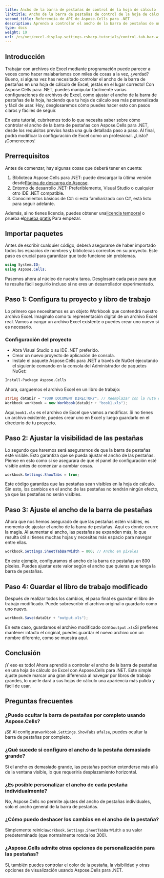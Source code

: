 ```yaml
---
title: Ancho de la barra de pestañas de control de la hoja de cálculo
linktitle: Ancho de la barra de pestañas de control de la hoja de cálculo
second_title: Referencia de API de Aspose.Cells para .NET
description: Aprenda a controlar el ancho de la barra de pestañas de una hoja de cálculo en Excel con Aspose.Cells para .NET con este tutorial paso a paso. Personalice sus archivos de Excel de manera eficiente.
type: docs
weight: 10
url: /es/net/excel-display-settings-csharp-tutorials/control-tab-bar-width-of-spreadsheet/
---
```

## Introducción

Trabajar con archivos de Excel mediante programación puede parecer a veces como hacer malabarismos con miles de cosas a la vez, ¿verdad? Bueno, si alguna vez has necesitado controlar el ancho de la barra de pestañas en una hoja de cálculo de Excel, ¡estás en el lugar correcto! Con Aspose.Cells para .NET, puedes manipular fácilmente varias configuraciones de archivos de Excel, como ajustar el ancho de la barra de pestañas de la hoja, haciendo que tu hoja de cálculo sea más personalizada y fácil de usar. Hoy, desglosaremos cómo puedes hacer esto con pasos claros y fáciles de seguir.

En este tutorial, cubriremos todo lo que necesita saber sobre cómo controlar el ancho de la barra de pestañas con Aspose.Cells para .NET, desde los requisitos previos hasta una guía detallada paso a paso. Al final, podrá modificar la configuración de Excel como un profesional. ¿Listo? ¡Comencemos!

## Prerrequisitos

Antes de comenzar, hay algunas cosas que deberá tener en cuenta:

1.  Biblioteca Aspose.Cells para .NET: puede descargar la última versión desde[Página de descarga de Aspose](https://releases.aspose.com/cells/net/).
2. Entorno de desarrollo .NET: Preferiblemente, Visual Studio o cualquier otro IDE .NET compatible.
3. Conocimientos básicos de C#: si está familiarizado con C#, está listo para seguir adelante.

 Además, si no tienes licencia, puedes obtener una[licencia temporal](https://purchase.aspose.com/temporary-license/) o prueba el[prueba gratis](https://releases.aspose.com/) Para empezar.

## Importar paquetes

Antes de escribir cualquier código, deberá asegurarse de haber importado todos los espacios de nombres y bibliotecas correctos en su proyecto. Este paso es crucial para garantizar que todo funcione sin problemas.

```csharp
using System.IO;
using Aspose.Cells;
```

Pasemos ahora al núcleo de nuestra tarea. Desglosaré cada paso para que te resulte fácil seguirlo incluso si no eres un desarrollador experimentado.

## Paso 1: Configura tu proyecto y libro de trabajo

Lo primero que necesitamos es un objeto Workbook que contendrá nuestro archivo Excel. Imagínalo como tu representación digital de un archivo Excel real. Vamos a cargar un archivo Excel existente o puedes crear uno nuevo si es necesario.

### Configuración del proyecto

- Abra Visual Studio o su IDE .NET preferido.
- Crear un nuevo proyecto de aplicación de consola.
- Instale el paquete Aspose.Cells para .NET a través de NuGet ejecutando el siguiente comando en la consola del Administrador de paquetes NuGet:

```bash
Install-Package Aspose.Cells
```

Ahora, carguemos el archivo Excel en un libro de trabajo:

```csharp
string dataDir = "YOUR DOCUMENT DIRECTORY"; // Reemplazar con la ruta de su archivo
Workbook workbook = new Workbook(dataDir + "book1.xls"); 
```

 Aquí,`book1.xls` es el archivo de Excel que vamos a modificar. Si no tienes un archivo existente, puedes crear uno en Excel y luego guardarlo en el directorio de tu proyecto.

## Paso 2: Ajustar la visibilidad de las pestañas

Lo segundo que haremos será asegurarnos de que la barra de pestañas esté visible. Esto garantiza que se pueda ajustar el ancho de las pestañas. Piense en esto como si se asegurara de que el panel de configuración esté visible antes de comenzar a cambiar cosas.

```csharp
workbook.Settings.ShowTabs = true;
```

Este código garantiza que las pestañas sean visibles en la hoja de cálculo. Sin esto, los cambios en el ancho de las pestañas no tendrán ningún efecto, ya que las pestañas no serán visibles.

## Paso 3: Ajuste el ancho de la barra de pestañas

Ahora que nos hemos asegurado de que las pestañas estén visibles, es momento de ajustar el ancho de la barra de pestañas. Aquí es donde ocurre la magia. Al aumentar el ancho, las pestañas se expanden más, lo que resulta útil si tienes muchas hojas y necesitas más espacio para navegar entre ellas.

```csharp
workbook.Settings.SheetTabBarWidth = 800; // Ancho en píxeles
```

En este ejemplo, configuramos el ancho de la barra de pestañas en 800 píxeles. Puedes ajustar este valor según el ancho que quieras que tenga la barra de pestañas.

## Paso 4: Guardar el libro de trabajo modificado

Después de realizar todos los cambios, el paso final es guardar el libro de trabajo modificado. Puede sobrescribir el archivo original o guardarlo como uno nuevo.

```csharp
workbook.Save(dataDir + "output.xls");
```

 En este caso, guardamos el archivo modificado como`output.xls`Si prefieres mantener intacto el original, puedes guardar el nuevo archivo con un nombre diferente, como se muestra aquí.

## Conclusión

¡Y eso es todo! Ahora aprendió a controlar el ancho de la barra de pestañas en una hoja de cálculo de Excel con Aspose.Cells para .NET. Este simple ajuste puede marcar una gran diferencia al navegar por libros de trabajo grandes, lo que le dará a sus hojas de cálculo una apariencia más pulida y fácil de usar.

## Preguntas frecuentes

### ¿Puedo ocultar la barra de pestañas por completo usando Aspose.Cells?
 ¡Sí! Al configurar`workbook.Settings.ShowTabs` a`false`, puedes ocultar la barra de pestañas por completo.

### ¿Qué sucede si configuro el ancho de la pestaña demasiado grande?
Si el ancho es demasiado grande, las pestañas podrían extenderse más allá de la ventana visible, lo que requeriría desplazamiento horizontal.

### ¿Es posible personalizar el ancho de cada pestaña individualmente?
No, Aspose.Cells no permite ajustes del ancho de pestañas individuales, solo el ancho general de la barra de pestañas.

### ¿Cómo puedo deshacer los cambios en el ancho de la pestaña?
 Simplemente reinicia`workbook.Settings.SheetTabBarWidth` a su valor predeterminado (que normalmente ronda los 300).

### ¿Aspose.Cells admite otras opciones de personalización para las pestañas?
Sí, también puedes controlar el color de la pestaña, la visibilidad y otras opciones de visualización usando Aspose.Cells para .NET.